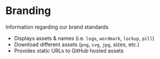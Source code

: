 # Branding

Information regarding our brand standards

- Displays assets & names (i.e. `logo`, `wordmark`, `lockup`, `pill`)
- Download different assets (`png`, `svg`, `jpg`, sizes, etc.)
- Provides static URLs to GitHub hosted assets
